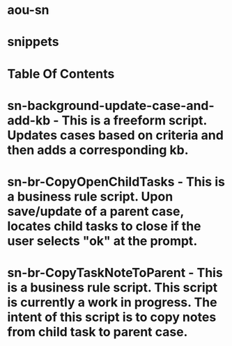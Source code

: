 # aou-sn
# snippets
# Table Of Contents
# sn-background-update-case-and-add-kb - This is a freeform script. Updates cases based on criteria and then adds a corresponding kb.
# sn-br-CopyOpenChildTasks - This is a business rule script. Upon save/update of a parent case, locates child tasks to close if the user selects "ok" at the prompt.
# sn-br-CopyTaskNoteToParent - This is a business rule script. This script is currently a work in progress. The intent of this script is to copy notes from child task to parent case.

